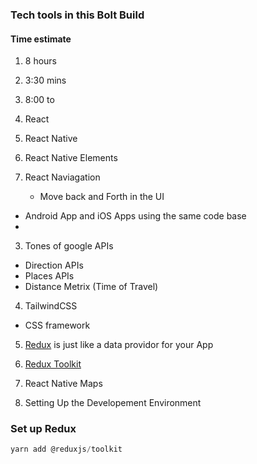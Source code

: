 ### Tech tools in this Bolt Build

#### Time estimate
1. 8 hours
2. 3:30 mins
3. 8:00 to 

3. React
4. React Native 
5. React Native Elements
6. React Naviagation
   * Move back and Forth in the UI
  - Android App and iOS Apps using the same code base
  - 
3. Tones of google APIs
 - Direction APIs
 - Places APIs
 - Distance Metrix (Time of Travel)

4. TailwindCSS
 - CSS framework

5. [Redux](https://redux.js.org/) is just like a data providor for your App
6. [Redux Toolkit]()
7. React Native Maps

8. Setting Up the Developement Environment
### Set up Redux
```jsx
yarn add @reduxjs/toolkit
```

